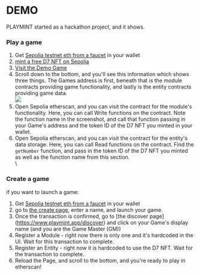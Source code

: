 # DEMO

PLAYMINT started as a hackathon project, and it shows.

### Play a game

1. Get [Sepolia testnet eth from a faucet](\(https:/sepolia-faucet.pk910.de/\)/) in your wallet
2. [mint a free D7 NFT on Sepolia](https://sepolia.etherscan.io/token/0x43b7d111d966e482bff3b908fa1ffe6d2e78f37a?a=0x2273fFEd38ED040FBcd3e45Cd807594d27ebfAE3#writeContract#F2)
3. [Visit the Demo Game](https://playmint.app/game/0xaC539051BB9d3889F933E83f37A483d5C364c618)
4. Scroll down to the bottom, and you'll see this information which shows three things.  The Games address is first, beneath that is the module contracts providing game functionality, and lastly is the entity contracts providing game data.\
   ![](<.gitbook/assets/Screenshot 2024-04-06 at 12.19.55 AM.png>)
5. Open Sepolia etherscan, and you can visit the contract for the module's functionality.  Here, you can call Write functions on the contract.  Note the function name in the screenshot, and call that function passing in your Game's address and the token ID of the D7 NFT you minted in your wallet.
6. Open Sepolia etherscan, and you can visit the contract for the entity's data storage.  Here, you can call Read  functions on the contract.  Find the `getNumber` function, and pass in the token ID of the D7 NFT you minted as well as the function name from this section.  \
   \


### Create a game

if you want to launch a game:

1. Get [Sepolia testnet eth from a faucet](\(https:/sepolia-faucet.pk910.de/\)/) in your wallet
2. go to [the create page](https://www.playmint.app/create), enter a name, and launch your game.
3. Once the transaction is confirmed, go to \[the discover page] (https://www.playmint.app/discover) and click on your Game's display name (and you are the Game Master (GM))
4. Register a Module - right now there is only one and it's hardcoded in the UI. Wait for this transaction to complete.
5. Register an Entity - right now it is hardcoded to use the D7 NFT. Wait for the transaction to complete.
6. Reload the Page, and scroll to the bottom, and you're ready to play in etherscan!
